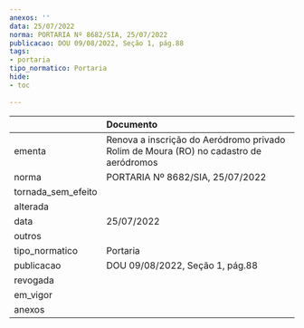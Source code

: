 ```yaml
---
anexos: ''
data: 25/07/2022
norma: PORTARIA Nº 8682/SIA, 25/07/2022
publicacao: DOU 09/08/2022, Seção 1, pág.88
tags:
- portaria
tipo_normatico: Portaria
hide: 
- toc 
 
---
```


|                    | Documento                                                                             |
|:-------------------|:--------------------------------------------------------------------------------------|
| ementa             | Renova a inscrição do Aeródromo privado Rolim de Moura (RO) no cadastro de aeródromos |
| norma              | PORTARIA Nº 8682/SIA, 25/07/2022                                                      |
| tornada_sem_efeito |                                                                                       |
| alterada           |                                                                                       |
| data               | 25/07/2022                                                                            |
| outros             |                                                                                       |
| tipo_normatico     | Portaria                                                                              |
| publicacao         | DOU 09/08/2022, Seção 1, pág.88                                                       |
| revogada           |                                                                                       |
| em_vigor           |                                                                                       |
| anexos             |                                                                                       |